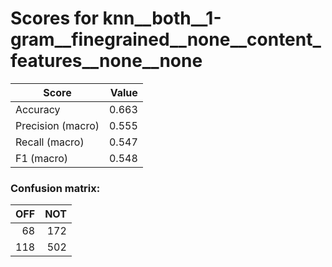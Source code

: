 # Scores for knn__both__1-gram__finegrained__none__content_features__none__none
|      Score      |Value|
|-----------------|----:|
|Accuracy         |0.663|
|Precision (macro)|0.555|
|Recall (macro)   |0.547|
|F1 (macro)       |0.548|

### Confusion matrix:
|OFF|NOT|
|--:|--:|
| 68|172|
|118|502|
